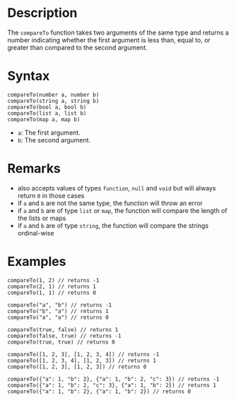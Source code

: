 # Description

The `compareTo` function takes two arguments of the same type and returns a number indicating whether the first argument is less than, equal to, or greater than compared to the second argument.

# Syntax

```step
compareTo(number a, number b)
compareTo(string a, string b)
compareTo(bool a, bool b)
compareTo(list a, list b)
compareTo(map a, map b)
```

- `a`: The first argument.
- `b`: The second argument.

# Remarks

- also accepts values of types `function`, `null` and `void` but will always return `0` in those cases
- if `a` and `b` are not the same type, the function will throw an error
- if `a` and `b` are of type `list` or `map`, the function will compare the length of the lists or maps
- if `a` and `b` are of type `string`, the function will compare the strings ordinal-wise

# Examples

```step
compareTo(1, 2) // returns -1
compareTo(2, 1) // returns 1
compareTo(1, 1) // returns 0
```

```step
compareTo("a", "b") // returns -1
compareTo("b", "a") // returns 1
compareTo("a", "a") // returns 0
```

```step
compareTo(true, false) // returns 1
compareTo(false, true) // returns -1
compareTo(true, true) // returns 0
```

```step
compareTo([1, 2, 3], [1, 2, 3, 4]) // returns -1
compareTo([1, 2, 3, 4], [1, 2, 3]) // returns 1
compareTo([1, 2, 3], [1, 2, 3]) // returns 0
```

```step
compareTo({"a": 1, "b": 2}, {"a": 1, "b": 2, "c": 3}) // returns -1
compareTo({"a": 1, "b": 2, "c": 3}, {"a": 1, "b": 2}) // returns 1
compareTo({"a": 1, "b": 2}, {"a": 1, "b": 2}) // returns 0
```
